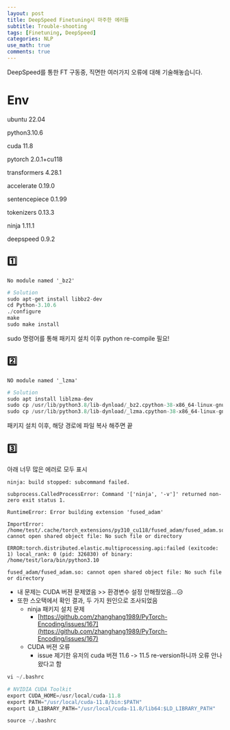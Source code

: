 ```yaml
---
layout: post
title: DeepSpeed Finetuning시 마주한 에러들
subtitle: Trouble-shooting
tags: [Finetuning, DeepSpeed]
categories: NLP
use_math: true
comments: true
---
```


DeepSpeed를 통한 FT 구동중, 직면한 여러가지 오류에 대해 기술해놓습니다.


# Env
ubuntu 22.04

python3.10.6

cuda 11.8

pytorch 2.0.1+cu118

transformers 4.28.1

accelerate 0.19.0

sentencepiece 0.1.99

tokenizers 0.13.3

ninja 1.11.1

deepspeed 0.9.2


## 1️⃣

```
No module named '_bz2'
```

```python
# Solution
sudo apt-get install libbz2-dev
cd Python-3.10.6
./configure
make
sudo make install
```

sudo 명령어를 통해 패키지 설치 이후 python re-compile 필요!


## 2️⃣

```
NO module named '_lzma'
```

```python
# Solution
sudo apt install liblzma-dev
sudo cp /usr/lib/python3.8/lib-dynload/_bz2.cpython-38-x86_64-linux-gnu.so /usr/local/lib/python3.8/
sudo cp /usr/lib/python3.8/lib-dynload/_lzma.cpython-38-x86_64-linux-gnu.so /usr/local/lib/python3.8/
```

패키지 설치 이후, 해당 경로에 파일 복사 해주면 끝

## 3️⃣

아래 너무 많은 에러로 모두 표시

```
ninja: build stopped: subcommand failed.

subprocess.CalledProcessError: Command '['ninja', '-v']' returned non-zero exit status 1.

RuntimeError: Error building extension 'fused_adam'

ImportError: /home/test/.cache/torch_extensions/py310_cu118/fused_adam/fused_adam.so: cannot open shared object file: No such file or directory

ERROR:torch.distributed.elastic.multiprocessing.api:failed (exitcode: 1) local_rank: 0 (pid: 326830) of binary: /home/test/lora/bin/python3.10

fused_adam/fused_adam.so: cannot open shared object file: No such file or directory
```

- 내 문제는 CUDA 버젼 문제였음 >> 환경변수 설정 안해줬었음...😥
- 또한 스오택에서 확인 결과, 두 가지 원인으로 조사되었음
  - ninja 패키지 설치 문제
    - [https://github.com/zhanghang1989/PyTorch-Encoding/issues/167](https://github.com/zhanghang1989/PyTorch-Encoding/issues/167)
  - CUDA 버젼 오류 
    - issue 제기한 유저의 cuda 버젼 11.6 -> 11.5 re-version하니까 오류 안나왔다고 함

```python
vi ~/.bashrc
```

```python
# NVIDIA CUDA Toolkit
export CUDA_HOME=/usr/local/cuda-11.8
export PATH="/usr/local/cuda-11.8/bin:$PATH"
export LD_LIBRARY_PATH="/usr/local/cuda-11.8/lib64:$LD_LIBRARY_PATH"
```
```python
source ~/.bashrc
```
